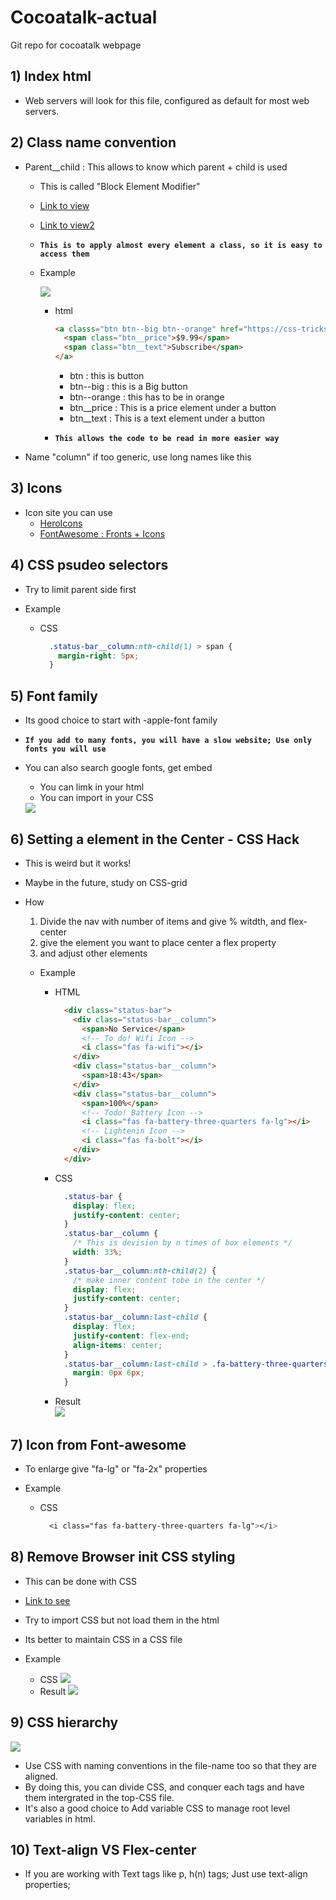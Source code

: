 # Cocoatalk-actual

Git repo for cocoatalk webpage

## 1) Index html

- Web servers will look for this file, configured as default for most web servers.

## 2) Class name convention

- Parent\_\_child : This allows to know which parent + child is used

  - This is called "Block Element Modifier"
  - [Link to view](https://developer.mozilla.org/ko/docs/Learn/CSS/Building_blocks/Organizing)
  - [Link to view2](http://getbem.com/naming/)
  - **`This is to apply almost every element a class, so it is easy to access them`**
  - Example

    <img src='images/2021-08-22-11-00-43.png' />

    - html

      ```HTML
      <a classs="btn btn--big btn--orange" href="https://css-tricks.com">
        <span class="btn__price">$9.99</span>
        <span class="btn__text">Subscribe</span>
      </a>

      ```

      - btn : this is button
      - btn--big : this is a Big button
      - btn--orange : this has to be in orange
      - btn\_\_price : This is a price element under a button
      - btn\_\_text : This is a text element under a button

    - **`This allows the code to be read in more easier way`**

- Name "column" if too generic, use long names like this

## 3) Icons

- Icon site you can use
  - [HeroIcons](https://heroicons.com)
  - [FontAwesome : Fronts + Icons](https://fontawesome.com)

## 4) CSS psudeo selectors

- Try to limit parent side first
- Example

  - CSS

    ```CSS
      .status-bar__column:nth-child(1) > span {
        margin-right: 5px;
      }

    ```

## 5) Font family

- Its good choice to start with -apple-font family
- **`If you add to many fonts, you will have a slow website; Use only fonts you will use`**
- You can also search google fonts, get embed

  - You can limk in your html
  - You can import in your CSS

  <img src='images/2021-08-24-11-16-08.png' />

## 6) Setting a element in the Center - CSS Hack

- This is weird but it works!
- Maybe in the future, study on CSS-grid
- How

  1. Divide the nav with number of items and give \% witdth, and flex-center
  2. give the element you want to place center a flex property
  3. and adjust other elements

  - Example

    - HTML
      ```HTML
        <div class="status-bar">
          <div class="status-bar__column">
            <span>No Service</span>
            <!-- To do! Wifi Icon -->
            <i class="fas fa-wifi"></i>
          </div>
          <div class="status-bar__column">
            <span>18:43</span>
          </div>
          <div class="status-bar__column">
            <span>100%</span>
            <!-- Todo! Battery Icon -->
            <i class="fas fa-battery-three-quarters fa-lg"></i>
            <!-- Lightenin Icon -->
            <i class="fas fa-bolt"></i>
          </div>
        </div>
      ```
    - CSS
      ```CSS
        .status-bar {
          display: flex;
          justify-content: center;
        }
        .status-bar__column {
          /* This is devision by n times of box elements */
          width: 33%;
        }
        .status-bar__column:nth-child(2) {
          /* make inner content tobe in the center */
          display: flex;
          justify-content: center;
        }
        .status-bar__column:last-child {
          display: flex;
          justify-content: flex-end;
          align-items: center;
        }
        .status-bar__column:last-child > .fa-battery-three-quarters {
          margin: 0px 6px;
        }
      ```
    - Result  
      <img src='images/2021-08-24-11-47-12.png' />

## 7) Icon from Font-awesome

- To enlarge give "fa-lg" or "fa-2x" properties
- Example

  - CSS
    ```CSS
      <i class="fas fa-battery-three-quarters fa-lg"></i>
    ```

## 8) Remove Browser init CSS styling

- This can be done with CSS
- [Link to see](https://abcdqbbq.tistory.com/9)
- Try to import CSS but not load them in the html
- Its better to maintain CSS in a CSS file
- Example

  - CSS
    <img src='images/2021-08-24-11-53-00.png' />
  - Result
    <img src='images/2021-08-24-11-53-41.png' />

## 9) CSS hierarchy

<img src='images/2021-08-24-11-58-12.png' />

- Use CSS with naming conventions in the file-name too so that they are aligned.
- By doing this, you can divide CSS, and conquer each tags and have them intergrated in the top-CSS file.
- It's also a good choice to Add variable CSS to manage root level variables in html.

## 10) Text-align VS Flex-center

- If you are working with Text tags like p, h(n) tags; Just use text-align properties;
